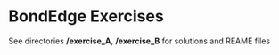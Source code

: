 # BondEdge Exercises

See directories __/exercise_A__, __/exercise_B__ for solutions and REAME files

